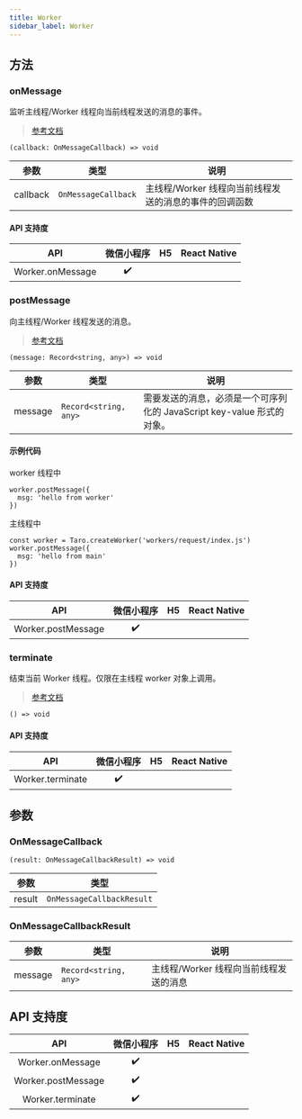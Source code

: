 ```yaml
---
title: Worker
sidebar_label: Worker
---
```


## 方法

### onMessage

监听主线程/Worker 线程向当前线程发送的消息的事件。

> [参考文档](https://developers.weixin.qq.com/miniprogram/dev/api/worker/Worker.onMessage.html)

```tsx
(callback: OnMessageCallback) => void
```

<table>
  <thead>
    <tr>
      <th>参数</th>
      <th>类型</th>
      <th>说明</th>
    </tr>
  </thead>
  <tbody>
    <tr>
      <td>callback</td>
      <td><code>OnMessageCallback</code></td>
      <td>主线程/Worker 线程向当前线程发送的消息的事件的回调函数</td>
    </tr>
  </tbody>
</table>

#### API 支持度

|       API        | 微信小程序 | H5 | React Native |
|:----------------:|:-----:|:--:|:------------:|
| Worker.onMessage |  ✔️   |    |              |

### postMessage

向主线程/Worker 线程发送的消息。

> [参考文档](https://developers.weixin.qq.com/miniprogram/dev/api/worker/Worker.postMessage.html)

```tsx
(message: Record<string, any>) => void
```

<table>
  <thead>
    <tr>
      <th>参数</th>
      <th>类型</th>
      <th>说明</th>
    </tr>
  </thead>
  <tbody>
    <tr>
      <td>message</td>
      <td><code>Record&lt;string, any&gt;</code></td>
      <td>需要发送的消息，必须是一个可序列化的 JavaScript key-value 形式的对象。</td>
    </tr>
  </tbody>
</table>

#### 示例代码

worker 线程中

```tsx
worker.postMessage({
  msg: 'hello from worker'
})
```

主线程中

```tsx
const worker = Taro.createWorker('workers/request/index.js')
worker.postMessage({
  msg: 'hello from main'
})
```

#### API 支持度

|        API         | 微信小程序 | H5 | React Native |
|:------------------:|:-----:|:--:|:------------:|
| Worker.postMessage |  ✔️   |    |              |

### terminate

结束当前 Worker 线程。仅限在主线程 worker 对象上调用。

> [参考文档](https://developers.weixin.qq.com/miniprogram/dev/api/worker/Worker.terminate.html)

```tsx
() => void
```

#### API 支持度

|       API        | 微信小程序 | H5 | React Native |
|:----------------:|:-----:|:--:|:------------:|
| Worker.terminate |  ✔️   |    |              |

## 参数

### OnMessageCallback

```tsx
(result: OnMessageCallbackResult) => void
```

<table>
  <thead>
    <tr>
      <th>参数</th>
      <th>类型</th>
    </tr>
  </thead>
  <tbody>
    <tr>
      <td>result</td>
      <td><code>OnMessageCallbackResult</code></td>
    </tr>
  </tbody>
</table>

### OnMessageCallbackResult

<table>
  <thead>
    <tr>
      <th>参数</th>
      <th>类型</th>
      <th>说明</th>
    </tr>
  </thead>
  <tbody>
    <tr>
      <td>message</td>
      <td><code>Record&lt;string, any&gt;</code></td>
      <td>主线程/Worker 线程向当前线程发送的消息</td>
    </tr>
  </tbody>
</table>

## API 支持度

|        API         | 微信小程序 | H5 | React Native |
|:------------------:|:-----:|:--:|:------------:|
|  Worker.onMessage  |  ✔️   |    |              |
| Worker.postMessage |  ✔️   |    |              |
|  Worker.terminate  |  ✔️   |    |              |
